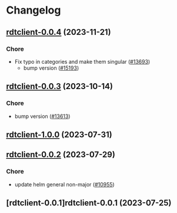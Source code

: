 # Changelog



## [rdtclient-0.0.4](https://github.com/truecharts/charts/compare/rdtclient-0.0.3...rdtclient-0.0.4) (2023-11-21)

### Chore

- Fix typo in categories and make them singular ([#13693](https://github.com/truecharts/charts/issues/13693))
  - bump version ([#15193](https://github.com/truecharts/charts/issues/15193))
  
  


## [rdtclient-0.0.3](https://github.com/truecharts/charts/compare/rdtclient-1.0.0...rdtclient-0.0.3) (2023-10-14)

### Chore

- bump version ([#13613](https://github.com/truecharts/charts/issues/13613))
  
  



## [rdtclient-1.0.0](https://github.com/truecharts/charts/compare/rdtclient-0.0.2...rdtclient-1.0.0) (2023-07-31)




## [rdtclient-0.0.2](https://github.com/truecharts/charts/compare/rdtclient-0.0.1...rdtclient-0.0.2) (2023-07-29)

### Chore

- update helm general non-major ([#10955](https://github.com/truecharts/charts/issues/10955))
  
  


## [rdtclient-0.0.1]rdtclient-0.0.1 (2023-07-25)

